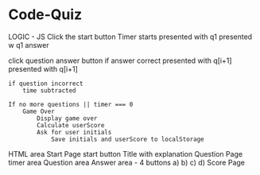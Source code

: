 # Code-Quiz

LOGIC - JS
Click the start button
    Timer starts
        presented with q1
        presented w q1 answer

click question answer button
    if answer correct
        presented with q[i+1]
        presented with q[i+1]

    if question incorrect
        time subtracted

    If no more questions || timer === 0
        Game Over
            Display game over
            Calculate userScore
            Ask for user initials
                Save initials and userScore to localStorage

HTML area
Start Page
    start button
    Title with explanation
Question Page
    timer area
    Question area
    Answer area - 4 buttons
        a)
        b)
        c)
        d)
Score Page